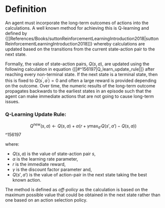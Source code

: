 # Definition

An agent must incorporate the long-term outcomes of actions into the calculations. A well known method for achieving this is Q-learning and defined by {[[References/Books/suttonReinforcementLearningIntroduction2018|suttonReinforcementLearningIntroduction2018]]} whereby calculations are updated based on the transitions from the current state-action pair to the next state.

Formally, the value of state-action pairs, $Q(s,a)$, are updated using the following calculation in equation {[[#^156197|Q_learn_update_rule]]} after reaching every non-terminal state. If the next state is a terminal state, then this is fixed to $Q(s^\prime,a^\prime)=0$ and often a large reward is provided depending on the outcome. Over time, the numeric results of the long-term outcome propagates backwards to the earliest states in an episode such that the agent can make immediate actions that are not going to cause long-term issues. 

### Q-Learning Update Rule:


$$
	%\label{Q-learn-update-rule}
	Q^{new}(s,a)\leftarrow Q(s,a) + \alpha {\bigg (} r + \gamma \max_{a'}Q(s',a') - Q(s,a) {\bigg )}
$$
^156197

where:
- $Q(s,a)$ is the value of state-action pair $s$,
- $\alpha$ is the learning rate parameter,
- $r$ is the immediate reward,
- $\gamma$ is the discount factor parameter and,
- $Q(s', a')$ is the value of action-pair in the next state taking the best known action.

The method is defined as *off-policy* as the calculation is based on the maximum possible value that could be obtained in the next state rather than one based on an action selection policy. 
